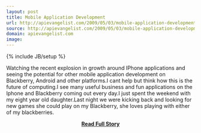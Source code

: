 ```yaml
---
layout: post
title: Mobile Application Development
url: http://apievangelist.com/2009/05/03/mobile-application-development/
source: http://apievangelist.com/2009/05/03/mobile-application-development/
domain: apievangelist.com
image: 
---
```

{% include JB/setup %}<p>Watching the recent explosion in growth around IPhone applications and seeing the potential for other mobile application development on Blackberry, Android and other platforms.I cant help but think how this is the future of computing.I see many useful business and fun applications on the Iphone and Blackberry coming out every day.I just spent the weekend with my eight year old daughter.Last night we were kicking back and looking for new games she could play on my Blackberry, she loves playing with either of my blackberries.</p>
<center><p><a href="http://apievangelist.com/2009/05/03/mobile-application-development/" style='padding:25px; font-sze:18px; font-weight: bold;'>Read Full Story</a></p></center>
